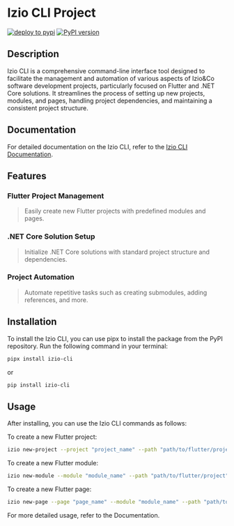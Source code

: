 # Izio CLI Project

[![deploy to pypi](https://github.com/saulopef/izio_cli/actions/workflows/pipeline.yml/badge.svg)](https://github.com/saulopef/izio_cli/actions/workflows/pipeline.yml)
[![PyPI version](https://badge.fury.io/py/izio-cli.svg)](https://badge.fury.io/py/izio-cli)

## Description

Izio CLI is a comprehensive command-line interface tool designed to facilitate the management and automation of various aspects of Izio&Co software development projects, particularly focused on Flutter and .NET Core solutions. It streamlines the process of setting up new projects, modules, and pages, handling project dependencies, and maintaining a consistent project structure.

## Documentation

For detailed documentation on the Izio CLI, refer to the [Izio CLI Documentation](https://saulopef.github.io/izio_cli/).

## Features

### Flutter Project Management

>Easily create new Flutter projects with predefined modules and pages.

### .NET Core Solution Setup

> Initialize .NET Core solutions with standard project structure and dependencies.

### Project Automation

> Automate repetitive tasks such as creating submodules, adding references, and more.

## Installation

To install the Izio CLI, you can use pipx to install the package from the PyPI repository. Run the following command in your terminal:

```bash
pipx install izio-cli
```

or

```bash
pip install izio-cli
```

## Usage

After installing, you can use the Izio CLI commands as follows:

To create a new Flutter project:

```bash
izio new-project --project "project_name" --path "path/to/flutter/project"
```

To create a new Flutter module:

```bash
izio new-module --module "module_name" --path "path/to/flutter/project"
````

To create a new Flutter page:

```bash
izio new-page --page "page_name" --module "module_name" --path "path/to/flutter/project"
```

For more detailed usage, refer to the Documentation.
